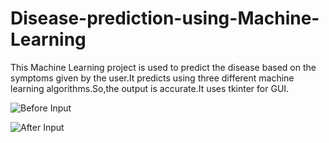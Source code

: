 # Disease-prediction-using-Machine-Learning
This Machine Learning project is used to predict the disease based on the symptoms given by the user.It predicts using three different machine learning algorithms.So,the output is accurate.It uses tkinter for GUI.

![Before Input](https://imgur.com/PvFYgpL)



![After Input](https://imgur.com/nDnXKJY)
